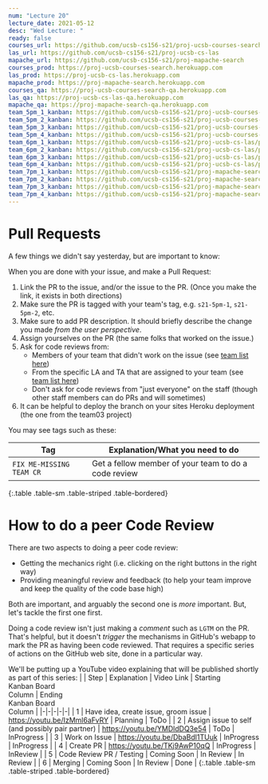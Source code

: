 ```yaml
---
num: "Lecture 20"
lecture_date: 2021-05-12
desc: "Wed Lecture: "
ready: false
courses_url: https://github.com/ucsb-cs156-s21/proj-ucsb-courses-search
las_url: https://github.com/ucsb-cs156-s21/proj-ucsb-cs-las
mapache_url: https://github.com/ucsb-cs156-s21/proj-mapache-search
courses_prod: https://proj-ucsb-courses-search.herokuapp.com
las_prod: https://proj-ucsb-cs-las.herokuapp.com
mapache_prod: https://proj-mapache-search.herokuapp.com
courses_qa: https://proj-ucsb-courses-search-qa.herokuapp.com
las_qa: https://proj-ucsb-cs-las-qa.herokuapp.com
mapache_qa: https://proj-mapache-search-qa.herokuapp.com
team_5pm_1_kanban: https://github.com/ucsb-cs156-s21/proj-ucsb-courses-search/projects/17
team_5pm_2_kanban: https://github.com/ucsb-cs156-s21/proj-ucsb-courses-search/projects/16
team_5pm_3_kanban: https://github.com/ucsb-cs156-s21/proj-ucsb-courses-search/projects/15
team_5pm_4_kanban: https://github.com/ucsb-cs156-s21/proj-ucsb-courses-search/projects/14
team_6pm_1_kanban: https://github.com/ucsb-cs156-s21/proj-ucsb-cs-las/projects/21
team_6pm_2_kanban: https://github.com/ucsb-cs156-s21/proj-ucsb-cs-las/projects/20
team_6pm_3_kanban: https://github.com/ucsb-cs156-s21/proj-ucsb-cs-las/projects/19
team_6pm_4_kanban: https://github.com/ucsb-cs156-s21/proj-ucsb-cs-las/projects/18
team_7pm_1_kanban: https://github.com/ucsb-cs156-s21/proj-mapache-search/projects/16
team_7pm_2_kanban: https://github.com/ucsb-cs156-s21/proj-mapache-search/projects/15
team_7pm_3_kanban: https://github.com/ucsb-cs156-s21/proj-mapache-search/projects/14
team_7pm_4_kanban: https://github.com/ucsb-cs156-s21/proj-mapache-search/projects/13
---
```


# Pull Requests

A few things we didn't say yesterday, but are important to know:

When you are done with your issue, and make a Pull Request:
1. Link the PR to the issue, and/or the issue to the PR.   (Once you make the link, it exists in both directions)
2. Make sure the PR is tagged with your team's tag, e.g. `s21-5pm-1`, `s21-5pm-2`, etc.
3. Make sure to add PR description.  It should briefly describe the change you made *from the user perspective*.
4. Assign yourselves on the PR (the same folks that worked on the issue.)
5. Ask for code reviews from:
   - Members of your team that didn't work on the issue (see [team list here](https://ucsb-cs156.github.io/s21/info/teams/))
   - From the specific LA and TA that are assigned to your team (see [team list here](https://ucsb-cs156.github.io/s21/info/teams/))
   - Don't ask for code reviews from "just everyone" on the staff (though other staff members can do PRs and will sometimes)
6. It can be helpful to deploy the branch on your sites Heroku deployment (the one from the team03 project)

You may see tags such as these:

| Tag | Explanation/What you need to do |
|-|-|
|`FIX ME-MISSING TEAM CR`| Get a fellow member of your team to do a code review |
{:.table .table-sm .table-striped .table-bordered}


# How to do a peer Code Review

There are two aspects to doing a peer code review:

* Getting the mechanics right (i.e. clicking on the right buttons in the right way)
* Providing meaningful review and feedback (to help your team improve and keep the quality of the code base high)

Both are important, and arguably the second one is *more* important.  But, let's tackle the first one first.

Doing a code review isn't just making a *comment* such as `LGTM` on the PR.    That's helpful, but it doesn't *trigger* the mechanisms in GitHub's webapp to mark the PR as having been code reviewed.   That requires a specific series of actions on the GitHub web site, done in a particular way.

We'll be putting up a YouTube video explaining that will be published shortly as part of this series:
 |
| Step | Explanation | Video Link | Starting <br /> Kanban Board <br /> Column | Ending <br /> Kanban Board <br /> Column |
|-|-|-|-|-|
| 1 | Have idea, create issue, groom issue | <https://youtu.be/IzMml6aFvRY> | Planning | ToDo |
| 2 | Assign issue to self (and possibly pair partner) | <https://youtu.be/YMDldDQ3e54> | ToDo | InProgress | 
| 3 | Work on Issue | <https://youtu.be/DbaBdl1TUuk> | InProgress | InProgress | 
| 4 | Create PR | <https://youtu.be/TKj9AwP10qQ> | InProgress | InReview | 
| 5 | Code Review PR / Testing |   Coming Soon | In Review | In Review | 
| 6 | Merging | Coming Soon  | In Review | Done | 
{:.table .table-sm .table-striped .table-bordered}

